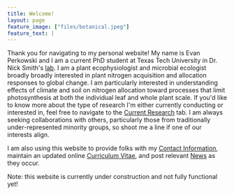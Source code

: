 ```yaml
---
title: Welcome!
layout: page
feature_image: ["files/botanical.jpeg"]
feature_text: |
---
```


Thank you for navigating to my personal website! My name is Evan Perkowski and I am a current PhD student at Texas Tech University in Dr. Nick Smith's [lab](http://www.smithecophyslab.com/). I am a plant ecophysiologist and microbial ecologist broadly broadly interested in plant nitrogen acquisition and allocation responses to global change. I am particularly interested in understanding effects of climate and soil on nitrogen allocation toward processes that limit photosynthesis at both the individual leaf and whole plant scale. If you'd like to know more about the type of research I'm either currently conducting or interested in, feel free to navigate to the [Current Research](/research/) tab. I am always seeking collaborations with others, particularly those from traditionally under-represented minority groups, so shoot me a line if one of our interests align.

I am also using this website to provide folks with my [Contact Information](/about/), maintain an updated online [Curriculum Vitae](/cv/), and post relevant [News](/blog/) as they occur.

Note: this website is currently under construction and not fully functional yet!
